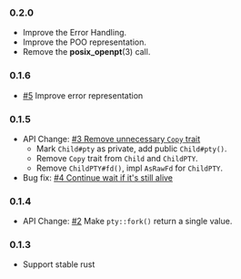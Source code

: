 ### 0.2.0
* Improve the Error Handling.
* Improve the POO representation.
* Remove the **posix_openpt**(3) call.

### 0.1.6

* [#5](https://github.com/hibariya/pty-rs/pull/5) Improve error representation

### 0.1.5

* API Change: [#3 Remove unnecessary `Copy` trait](https://github.com/hibariya/pty-rs/pull/3)
  * Mark `Child#pty` as private, add public `Child#pty()`.
  * Remove `Copy` trait from `Child` and `ChildPTY`.
  * Remove `ChildPTY#fd()`, impl `AsRawFd` for `ChildPTY`.
* Bug fix: [#4 Continue wait if it's still alive](https://github.com/hibariya/pty-rs/pull/4)

### 0.1.4

* API Change: [#2](https://github.com/hibariya/pty-rs/pull/2) Make `pty::fork()` return a single value.

### 0.1.3

* Support stable rust
